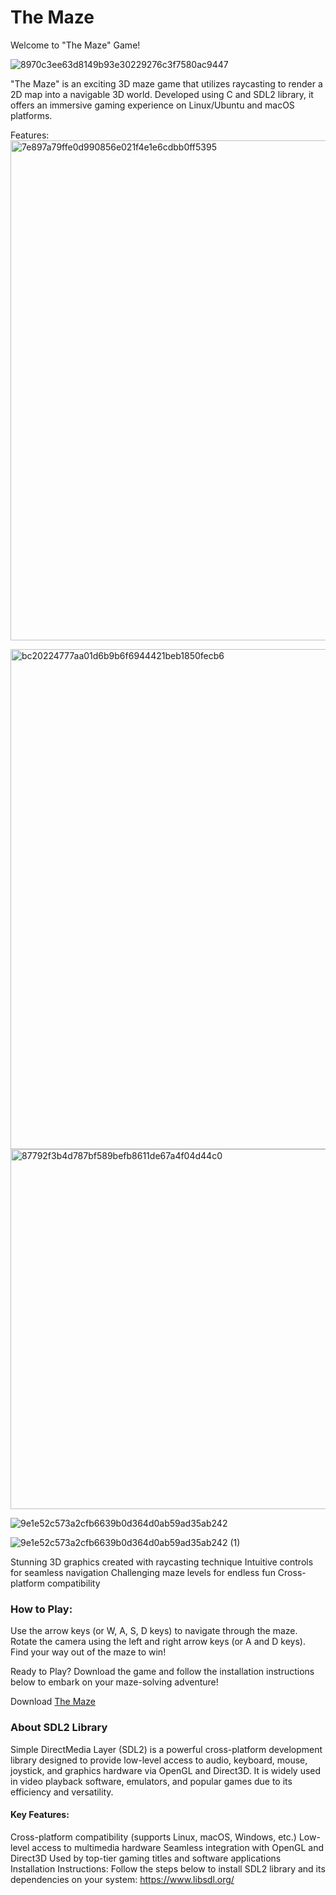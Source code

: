 <h1>The Maze</h1>
Welcome to "The Maze" Game!

![8970c3ee63d8149b93e30229276c3f7580ac9447](https://github.com/Gloman21/Maze/assets/140081862/4c9bb731-8de7-4d1f-8273-4973b08bd0f5)

"The Maze" is an exciting 3D maze game that utilizes raycasting to render a 2D map into a navigable 3D world. Developed using C and SDL2 library, it offers an immersive gaming experience on Linux/Ubuntu and macOS platforms.

Features:
<img width="800" alt="7e897a79ffe0d990856e021f4e1e6cdbb0ff5395" src="https://github.com/Gloman21/Maze/assets/140081862/f3511c39-4f0e-4d24-9263-de71fe1b9fe5">

<img width="800" alt="bc20224777aa01d6b9b6f6944421beb1850fecb6" src="https://github.com/Gloman21/Maze/assets/140081862/86e29543-79ab-4dde-8f12-f1162488dc9a">

<img width="576" alt="87792f3b4d787bf589befb8611de67a4f04d44c0" src="https://github.com/Gloman21/Maze/assets/140081862/7653dd60-eb1e-4c99-889a-65cd5375b595">

![9e1e52c573a2cfb6639b0d364d0ab59ad35ab242](https://github.com/Gloman21/Maze/assets/140081862/11c56d1a-fa62-4cc1-a53c-a994958b4e6f)

![9e1e52c573a2cfb6639b0d364d0ab59ad35ab242 (1)](https://github.com/Gloman21/Maze/assets/140081862/7f23b66c-f568-47f2-8bb7-b32af927e05d)

Stunning 3D graphics created with raycasting technique
Intuitive controls for seamless navigation
Challenging maze levels for endless fun
Cross-platform compatibility

<h3>How to Play:</h3>

Use the arrow keys (or W, A, S, D keys) to navigate through the maze.
Rotate the camera using the left and right arrow keys (or A and D keys).
Find your way out of the maze to win!

Ready to Play?
Download the game and follow the installation instructions below to embark on your maze-solving adventure!

Download [The Maze](https://github.com/Gloman21/Maze)

<h3>About SDL2 Library</h3>

Simple DirectMedia Layer (SDL2) is a powerful cross-platform development library designed to provide low-level access to audio, keyboard, mouse, joystick, and graphics hardware via OpenGL and Direct3D. It is widely used in video playback software, emulators, and popular games due to its efficiency and versatility.

<h4>Key Features:</h4>

Cross-platform compatibility (supports Linux, macOS, Windows, etc.)
Low-level access to multimedia hardware
Seamless integration with OpenGL and Direct3D
Used by top-tier gaming titles and software applications
Installation Instructions:
Follow the steps below to install SDL2 library and its dependencies on your system:
https://www.libsdl.org/
